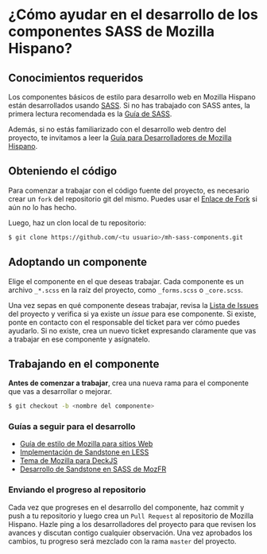 # ¿Cómo ayudar en el desarrollo de los componentes SASS de Mozilla Hispano?

## Conocimientos requeridos

Los componentes básicos de estilo para desarrollo web en Mozilla Hispano están
desarrollados usando [SASS](http://sass-lang.com/). Si no has trabajado con
SASS antes, la primera lectura recomendada es la [Guía de
SASS](http://sass-lang.com/guide).

Además, si no estás familiarizado con el desarrollo web dentro del proyecto, te
invitamos a leer la [Guía para Desarrolladores de Mozilla
Hispano](http://mhdev.rtfd.org/).

## Obteniendo el código

Para comenzar a trabajar con el código fuente del proyecto, es necesario crear
un `fork` del repositorio git del mismo. Puedes usar el [Enlace de
Fork](https://github.com/mozillahispano/mh-sass-components/fork) si aún no lo
has hecho.

Luego, haz un clon local de tu repositorio:

```sh
$ git clone https://github.com/<tu usuario>/mh-sass-components.git
```

## Adoptando un componente

Elige el componente en el que deseas trabajar. Cada componente es un archivo
`_*.scss` en la raíz del proyecto, como `_forms.scss` o `_core.scss`.

Una vez sepas en qué componente deseas trabajar, revisa la [Lista de
Issues](https://github.com/mozillahispano/mh-sass-components/issues) del
proyecto y verifica si ya existe un *issue* para ese componente. Si existe,
ponte en contacto con el responsable del ticket para ver cómo puedes
ayudarlo. Si no existe, crea un nuevo ticket expresando claramente que vas a
trabajar en ese componente y asígnatelo.

## Trabajando en el componente

**Antes de comenzar a trabajar**, crea una nueva rama para el componente que
vas a desarrollar o mejorar.

```sh
$ git checkout -b <nombre del componente>
```

### Guías a seguir para el desarrollo

* [Guía de estilo de Mozilla para sitios
  Web](https://www.mozilla.org/en-US/styleguide/websites/sandstone/)
* [Implementación de Sandstone en
  LESS](https://github.com/ossreleasefeed/Sandstone/tree/master/css/sandstone)
* [Tema de Mozilla para
  DeckJS](https://github.com/groovecoder/deckjs-theme-mozilla)
* [Desarrollo de Sandstone en SASS de
  MozFR](https://github.com/mozfr/www/pull/29)

### Enviando el progreso al repositorio

Cada vez que progreses en el desarrollo del componente, haz commit y push a tu
repositorio y luego crea un `Pull Request` al repositorio de Mozilla
Hispano. Hazle ping a los desarrolladores del proyecto para que revisen los
avances y discutan contigo cualquier observación. Una vez aprobados los
cambios, tu progreso será mezclado con la rama `master` del proyecto.
